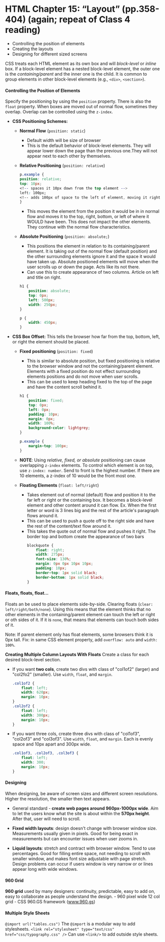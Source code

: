 # HTML Chapter 15: “Layout” (pp.358-404) (again; repeat of Class 4 reading)
- Controlling the position of elements 
- Creating the layouts 
- Designing for different sized screens

CSS treats each HTML element as its own box and will *block-level* or *inline* box. If a block-level element has a nested block-level element, the outer one is the *containing/parent* and the inner one is the child. It is common to group elements in other block-level elements (e.g., `<div>`, `<section>`). 

#### Controlling the Position of Elements
Specify the positioning by using the `position` property. There is also the `float` property. When boxes are moved out of normal flow, sometimes they overlap. Overlap can be controlled using the `z-index`. 
- **CSS Positioning Schemes:**
    - **Normal Flow** (`position: static`)
        - Default width will be size of browser 
        - This is the default behavior of block-level elements. They will appear lower down the page than the previous one.They will not appear next to each other by themselves. 
    - **Relative Positioning** (`position: relative`)

        ```css
        p.example {
        position: relative;
        top: 10px; 
        <!-- spaces it 10px down from the top element -->
        left: 100px; 
        <!-- adds 100px of space to the left of element, moving it right.  -->
        }
        ```

        - This moves the element from the position it would be in in normal flow and moves it to the top, right, bottom, or left of where it WOULD have been. This does not impact the other elements. They continue with the normal flow characteristics. 
    - **Absolute Positioning** (`position: absolute;`)
        - This positions the element in relation to its containing/parent element. It is taking out of the normal flow (default position) and the other surrounding elements ignore it and the space it would have taken up. Absolute positioned elements will move when the user scrolls up or down the page. Acts like its not there.
        - Can use this to create appearance of two columns. Article on left and title on right. 

        ```css
        h1 {
            position: absolute;
            top: 0px;
            left: 500px;
            width: 250px;
        } 

        p {
            width: 450px;
        }
        ```

- **CSS Box Offset:** This tells the browser how far from the top, bottom, left, or right the element should be placed. 
    - **Fixed positioning** (`position: fixed`)
        - This is similar to absolute position, but fixed positioning is relative to the browser window and not the containing/parent element. Elements with a fixed position do not effect surrounding elements positions and do not move when user scrolls. 
        - This can be used to keep heading fixed to the top of the page and have the content scroll behind it. 

        ```css
        h1 {
            position: fixed;
            top: 0px;
            left: 0px;
            padding: 10px;
            margin: 0px;
            width: 100%;
            background-color: lightgrey;
        }

        p.example {
            margin-top: 100px;
        }
        ```

    - **NOTE**: Using *relative, fixed, or absolute* positioning can cause overlapping `z-index` elements. To control which element is on top, use `z-index: number`. Send to front is the highest number. If there are 10 elements, a z-index of 10 would be the front most one. 

    - **Floating Elements** (`float: left/right`) 
        - Takes element out of normal (default) flow and position it to the far left or right or the containing box. It becomes a block-level element and other content around it can flow. Ex. When the first letter or word is 3 lines big and the rest of the article's paragraph flows around it. 
        - This can be used to push a quote off to the right side and have the rest of the content/text flow around it. 
        - This takes the quote out of normal flow and pushes it right. 
            The border top and bottom create the appearance of two bars 
            ```css
            blockquote {
                float: right;
                width: 275px;
                font-size: 130%;
                margin: 0px 0px 10px 10px;
                padding: 10px;
                border-top: 1px solid black;
                border-bottom: 1px solid black;
            }
            ```

#### Floats, floats, float...
Floats an be used to place elements side-by-side. Clearing floats (`clear: left/right/both/none`). Using this means that the element thinks that no other elements in the containing/parent element can touch the left or right or oth sides of it. If it is `none`, that means that elements can touch both sides of it. 

Note: If parent element only has float elements, some browsers think it is 0px tall. Fix: in same CSS element property, add `overflow: auto` and `width: 100%`. 

**Creating Multiple Column Layouts With Floats**
Create a class for each desired block-level section. 

- If you want **two cols**, create two divs with class of "col1of2" (larger) and "col2fo2" (smaller). Use `width`, `float`, and `margin`. 

    ```css
    .col1of2 {
        float: left;
        width: 620px;
        margin: 10px;
    }
    .col2of2 {
        float: left;
        width: 300px;
        margin: 10px;
    }
    ```

- If you want three cols, create three divs with class of "col1of3", "col2of3" and "col3of3". Use `width`, `float`, and `margin`. Each is evenly space and 10px apart and 300px wide. 

    ```css
    .col1of3, .col2of3, .col3of3 {
        float: left;
        width: 300;
        margin: 10px;
    }
    ```

#### Designing
When designing, be aware of screen sizes and different screen resolutions. Higher the resolution, the smaller then text appears. 

- General standard - **create web pages around 960px-1000px wide**. Aim to let the users know what the site is about within the **570px height**. After that, user will need to scroll. 

- **Fixed width layouts**: design doesn't change with browser window size. Measurements usually given in pixels. Good for being exact in measurements but can encounter issues when user zooms in. 
- **Liquid layouts**: stretch and contract with browser window. Tend to use percentages. Good for filling entire space, not needing to scroll with smaller window, and makes font size adjustable with page stretch. Design problems can occur if users window is very narrow or or lines appear long with wide windows. 

#### 960 Grid
**960 grid** used by many designers: continuity, predictable, easy to add on, easy to collaborate as people understand the design. 
    - 960 pixel wide 12 col grid
    - CSS 960.GS framework (www.960.gs)


#### Multiple Style Sheets
`@import url("tables.css")` The `@import` is a modular way to add stylesheets. 
`<link rel="stylesheet" type="text/css" href="css/typography.css" />` Can use `<link/>` to add outside style sheets. 
